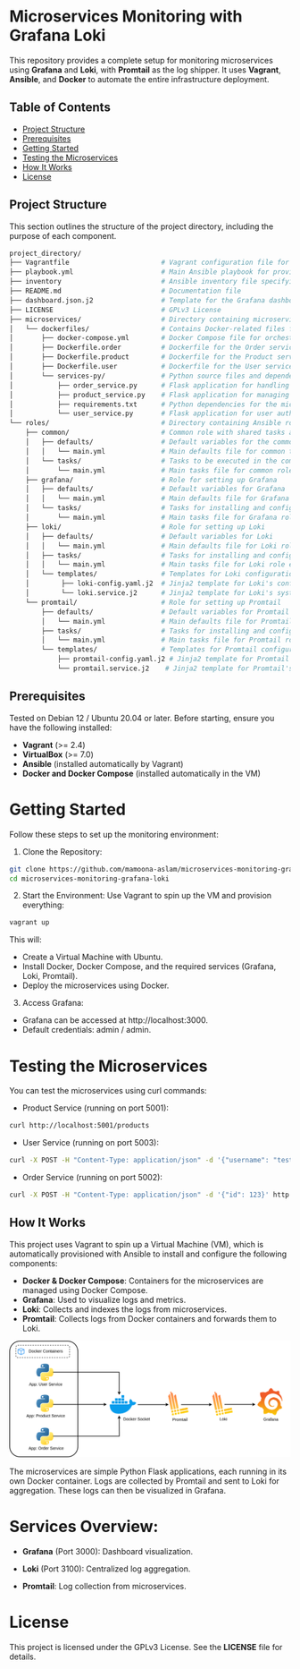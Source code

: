 # **Microservices Monitoring with Grafana Loki**

This repository provides a complete setup for monitoring microservices using **Grafana** and **Loki**, with **Promtail** as the log shipper. It uses **Vagrant**, **Ansible**, and **Docker** to automate the entire infrastructure deployment.

## **Table of Contents**
- [Project Structure](#project-structure)
- [Prerequisites](#prerequisites)
- [Getting Started](#getting-started)
- [Testing the Microservices](#testing-the-microservices)
- [How It Works](#how-it-works)
- [License](#license)

## **Project Structure**

This section outlines the structure of the project directory, including the purpose of each component.

```bash
project_directory/
├── Vagrantfile                       # Vagrant configuration file for setting up the VM
├── playbook.yml                      # Main Ansible playbook for provisioning
├── inventory                         # Ansible inventory file specifying hosts
├── README.md                         # Documentation file
├── dashboard.json.j2                 # Template for the Grafana dashboard
├── LICENSE                           # GPLv3 License
├── microservices/                    # Directory containing microservices and their configurations
│   └── dockerfiles/                  # Contains Docker-related files for microservices
│       ├── docker-compose.yml        # Docker Compose file for orchestrating microservices
│       ├── Dockerfile.order          # Dockerfile for the Order service
│       ├── Dockerfile.product        # Dockerfile for the Product service
│       ├── Dockerfile.user           # Dockerfile for the User service
│       └── services-py/              # Python source files and dependencies for microservices
│           ├── order_service.py      # Flask application for handling orders
│           ├── product_service.py    # Flask application for managing products
│           ├── requirements.txt      # Python dependencies for the microservices
│           └── user_service.py       # Flask application for user authentication
└── roles/                            # Directory containing Ansible roles for service setup
    ├── common/                       # Common role with shared tasks and defaults
    │   ├── defaults/                 # Default variables for the common role
    │   │   └── main.yml              # Main defaults file for common tasks
    │   └── tasks/                    # Tasks to be executed in the common role
    │       └── main.yml              # Main tasks file for common role execution
    ├── grafana/                      # Role for setting up Grafana
    │   ├── defaults/                 # Default variables for Grafana
    │   │   └── main.yml              # Main defaults file for Grafana role
    │   └── tasks/                    # Tasks for installing and configuring Grafana
    │       └── main.yml              # Main tasks file for Grafana role execution
    ├── loki/                         # Role for setting up Loki
    │   ├── defaults/                 # Default variables for Loki
    │   │   └── main.yml              # Main defaults file for Loki role
    │   ├── tasks/                    # Tasks for installing and configuring Loki
    │   │   └── main.yml              # Main tasks file for Loki role execution
    │   └── templates/                # Templates for Loki configuration
    │        ├── loki-config.yaml.j2  # Jinja2 template for Loki's configuration file
    │        └── loki.service.j2      # Jinja2 template for Loki's systemd service file
    └── promtail/                     # Role for setting up Promtail
        ├── defaults/                 # Default variables for Promtail
        │   └── main.yml              # Main defaults file for Promtail role
        ├── tasks/                    # Tasks for installing and configuring Promtail
        │   └── main.yml              # Main tasks file for Promtail role execution
        └── templates/                # Templates for Promtail configuration
            ├── promtail-config.yaml.j2 # Jinja2 template for Promtail's configuration file
            └── promtail.service.j2    # Jinja2 template for Promtail's systemd service file
```
## Prerequisites

Tested on Debian 12 / Ubuntu 20.04 or later. Before starting, ensure you have the following installed:

- **Vagrant** (>= 2.4)
- **VirtualBox** (>= 7.0)
- **Ansible** (installed automatically by Vagrant)
- **Docker and Docker Compose** (installed automatically in the VM)


# Getting Started
Follow these steps to set up the monitoring environment:

1. Clone the Repository:

```bash
git clone https://github.com/mamoona-aslam/microservices-monitoring-grafana-loki.git
cd microservices-monitoring-grafana-loki
```

2. Start the Environment: Use Vagrant to spin up the VM and provision everything:

```bash
vagrant up
```
This will:

- Create a Virtual Machine with Ubuntu.
- Install Docker, Docker Compose, and the required services (Grafana, Loki, Promtail).
- Deploy the microservices using Docker.

3. Access Grafana:

- Grafana can be accessed at http://localhost:3000.
- Default credentials: admin / admin.

# Testing the Microservices

You can test the microservices using curl commands:

- Product Service (running on port 5001):

```bash
curl http://localhost:5001/products
```

- User Service (running on port 5003):

```bash
curl -X POST -H "Content-Type: application/json" -d '{"username": "testuser"}' http://localhost:5003/login
```

- Order Service (running on port 5002):

```bash
curl -X POST -H "Content-Type: application/json" -d '{"id": 123}' http://localhost:5002/order
```

## How It Works

This project uses Vagrant to spin up a Virtual Machine (VM), which is automatically provisioned with Ansible to install and configure the following components:

- **Docker & Docker Compose**: Containers for the microservices are managed using Docker Compose.
- **Grafana**: Used to visualize logs and metrics.
- **Loki**: Collects and indexes the logs from microservices.
- **Promtail**: Collects logs from Docker containers and forwards them to Loki.

![Architecture](microservices.png)

The microservices are simple Python Flask applications, each running in its own Docker container. Logs are collected by Promtail and sent to Loki for aggregation. These logs can then be visualized in Grafana.

# Services Overview:

- **Grafana** (Port 3000): Dashboard visualization.

- **Loki** (Port 3100): Centralized log aggregation.

- **Promtail**: Log collection from microservices.

# License
This project is licensed under the GPLv3 License. See the **LICENSE** file for details.